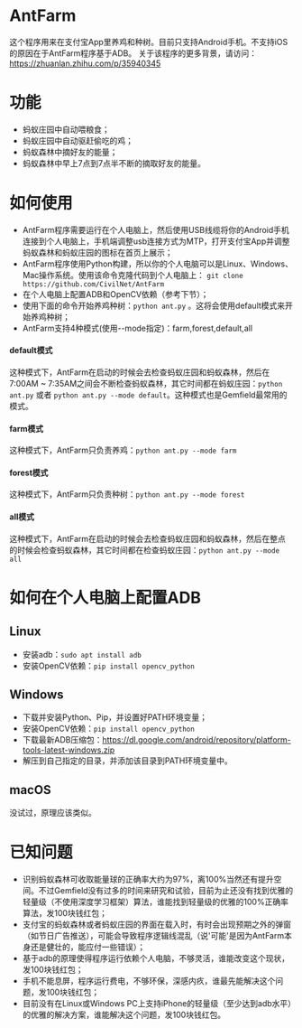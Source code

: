 # AntFarm
这个程序用来在支付宝App里养鸡和种树。目前只支持Android手机。不支持iOS的原因在于AntFarm程序基于ADB。
关于该程序的更多背景，请访问：https://zhuanlan.zhihu.com/p/35940345

# 功能
- 蚂蚁庄园中自动喂粮食；
- 蚂蚁庄园中自动驱赶偷吃的鸡；
- 蚂蚁森林中摘好友的能量；
- 蚂蚁森林中早上7点到7点半不断的摘取好友的能量。

# 如何使用
- AntFarm程序需要运行在个人电脑上，然后使用USB线缆将你的Android手机连接到个人电脑上，手机端调整usb连接方式为MTP，打开支付宝App并调整蚂蚁森林和蚂蚁庄园的图标在首页上展示；
- AntFarm程序使用Python构建，所以你的个人电脑可以是Linux、Windows、Mac操作系统。使用该命令克隆代码到个人电脑上：
`git clone https://github.com/CivilNet/AntFarm`
- 在个人电脑上配置ADB和OpenCV依赖（参考下节）；
- 使用下面的命令开始养鸡种树：`python ant.py` 。这将会使用default模式来开始养鸡种树；
- AntFarm支持4种模式(使用--mode指定)：farm,forest,default,all

#### default模式
这种模式下，AntFarm在启动的时候会去检查蚂蚁庄园和蚂蚁森林，然后在7:00AM ~ 7:35AM之间会不断检查蚂蚁森林，其它时间都在蚂蚁庄园：`python ant.py` 或者 `python ant.py --mode default`。这种模式也是Gemfield最常用的模式。
#### farm模式
这种模式下，AntFarm只负责养鸡：`python ant.py --mode farm`
#### forest模式
这种模式下，AntFarm只负责种树：`python ant.py --mode forest`
#### all模式
这种模式下，AntFarm在启动的时候会去检查蚂蚁庄园和蚂蚁森林，然后在整点的时候会检查蚂蚁森林，其它时间都在检查蚂蚁庄园：`python ant.py --mode all`

# 如何在个人电脑上配置ADB
## Linux
- 安装adb：`sudo apt install adb`
- 安装OpenCV依赖：`pip install opencv_python`

## Windows
- 下载并安装Python、Pip，并设置好PATH环境变量；
- 安装OpenCV依赖：`pip install opencv_python`
- 下载最新ADB压缩包：https://dl.google.com/android/repository/platform-tools-latest-windows.zip
- 解压到自己指定的目录，并添加该目录到PATH环境变量中。

## macOS
没试过，原理应该类似。

# 已知问题
- 识别蚂蚁森林可收取能量球的正确率大约为97%，离100%当然还有提升空间。不过Gemfield没有过多的时间来研究和试验，目前为止还没有找到优雅的轻量级（不使用深度学习框架）算法，谁能找到轻量级的优雅的100%正确率算法，发100块钱红包；
- 支付宝的蚂蚁森林或者蚂蚁庄园的界面在载入时，有时会出现预期之外的弹窗（如节日广告推送），可能会导致程序逻辑线混乱（说'可能'是因为AntFarm本身还是健壮的，能应付一些错误）；
- 基于adb的原理使得程序运行依赖个人电脑，不够灵活，谁能改变这个现状，发100块钱红包；
- 手机不能息屏，程序运行费电，不够环保，深感内疚，谁最先能解决这个问题，发100块钱红包；
- 目前没有在Linux或Windows PC上支持iPhone的轻量级（至少达到adb水平）的优雅的解决方案，谁能解决这个问题，发100块钱红包。
